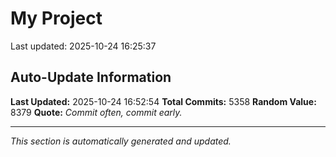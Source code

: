 # My Project


Last updated: 2025-10-24 16:25:37





















































































































































































































































































































































































































































































































































































































































































































































































































































































































































































































































































































































































































































































































































































































































































































































































































































































































































































































































































































































































































































































































































































































































































































































































































































































































































































































































































































































































































































































































































































































































































































































































































































































































































































































































































































































































































































































































































































































































































































































































































































































































































































































































































































































































































































































































































































































































































































































































































































































































































































































































































































































































































































































































































































































































































































































































































































































































































































































































































































































































## Auto-Update Information

**Last Updated:** 2025-10-24 16:52:54
**Total Commits:** 5358
**Random Value:** 8379
**Quote:** _Commit often, commit early._

---
_This section is automatically generated and updated._